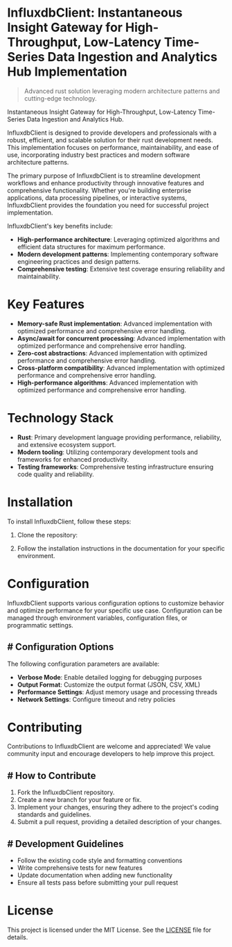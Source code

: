 <!-- fallback_InfluxdbClient_20250807001334_42130 -->

# InfluxdbClient: Instantaneous Insight Gateway for High-Throughput, Low-Latency Time-Series Data Ingestion and Analytics Hub Implementation
> Advanced rust solution leveraging modern architecture patterns and cutting-edge technology.

Instantaneous Insight Gateway for High-Throughput, Low-Latency Time-Series Data Ingestion and Analytics Hub.

InfluxdbClient is designed to provide developers and professionals with a robust, efficient, and scalable solution for their rust development needs. This implementation focuses on performance, maintainability, and ease of use, incorporating industry best practices and modern software architecture patterns.

The primary purpose of InfluxdbClient is to streamline development workflows and enhance productivity through innovative features and comprehensive functionality. Whether you're building enterprise applications, data processing pipelines, or interactive systems, InfluxdbClient provides the foundation you need for successful project implementation.

InfluxdbClient's key benefits include:

* **High-performance architecture**: Leveraging optimized algorithms and efficient data structures for maximum performance.
* **Modern development patterns**: Implementing contemporary software engineering practices and design patterns.
* **Comprehensive testing**: Extensive test coverage ensuring reliability and maintainability.

# Key Features

* **Memory-safe Rust implementation**: Advanced implementation with optimized performance and comprehensive error handling.
* **Async/await for concurrent processing**: Advanced implementation with optimized performance and comprehensive error handling.
* **Zero-cost abstractions**: Advanced implementation with optimized performance and comprehensive error handling.
* **Cross-platform compatibility**: Advanced implementation with optimized performance and comprehensive error handling.
* **High-performance algorithms**: Advanced implementation with optimized performance and comprehensive error handling.

# Technology Stack

* **Rust**: Primary development language providing performance, reliability, and extensive ecosystem support.
* **Modern tooling**: Utilizing contemporary development tools and frameworks for enhanced productivity.
* **Testing frameworks**: Comprehensive testing infrastructure ensuring code quality and reliability.

# Installation

To install InfluxdbClient, follow these steps:

1. Clone the repository:


2. Follow the installation instructions in the documentation for your specific environment.

# Configuration

InfluxdbClient supports various configuration options to customize behavior and optimize performance for your specific use case. Configuration can be managed through environment variables, configuration files, or programmatic settings.

## # Configuration Options

The following configuration parameters are available:

* **Verbose Mode**: Enable detailed logging for debugging purposes
* **Output Format**: Customize the output format (JSON, CSV, XML)
* **Performance Settings**: Adjust memory usage and processing threads
* **Network Settings**: Configure timeout and retry policies

# Contributing

Contributions to InfluxdbClient are welcome and appreciated! We value community input and encourage developers to help improve this project.

## # How to Contribute

1. Fork the InfluxdbClient repository.
2. Create a new branch for your feature or fix.
3. Implement your changes, ensuring they adhere to the project's coding standards and guidelines.
4. Submit a pull request, providing a detailed description of your changes.

## # Development Guidelines

* Follow the existing code style and formatting conventions
* Write comprehensive tests for new features
* Update documentation when adding new functionality
* Ensure all tests pass before submitting your pull request

# License

This project is licensed under the MIT License. See the [LICENSE](https://github.com/sandibrrm/InfluxdbClient/blob/main/LICENSE) file for details.
